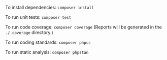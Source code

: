 To install dependencies: `composer install`

To run unit tests: `composer test`

To run code coverage: `composer coverage` (Reports will be generated in the `./.coverage` directory.)

To run coding standards: `composer phpcs`

To run static analysis: `composer phpstan`
